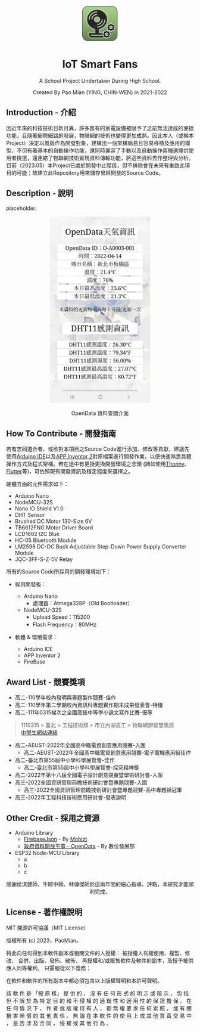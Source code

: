 <div align='center'>
<img src='https://github.com/PaoMian0806/IMF-Code/blob/main/appicon.png' height='100px'>
</div>

<div align='center'>
<h1>IoT Smart Fans</h1>
</div>
<p align='center'>A School Project Undertaken During High School.</p>
<p align='center'>Created By Pao Mian (YING, CHIN-WEN) in 2021-2022</p>

Introduction - 介紹
---

因近年來的科技技術日新月異，許多舊有的家電設備被賦予了之前無法達成的便捷功能，且隨著網際網路的發展，物聯網的技術也變得更加成熟。因此本人（或稱本Project）決定以風扇作為開發對象，建構出一個架構簡易且容易移植及應用的模型，不但有著基本的自動操作功能，還同時兼容了手動以及自動操作兩種選擇供使用者挑選，還連結了物聯網技術實現資料傳輸功能，將這些資料去作整理與分析。目前（2023.05）本Project已處於開發中止階段，但不排除會在未來有重啟此項目的可能；故建立此Repository用來儲存曾經開發的Source Code。

Description - 說明
---

placeholder.

<div align='center'>
<img src='https://github.com/PaoMian0806/IMF-Code/blob/main/Screenshot_01.jpg' height='500px'>
</div>
<p align='center'>OpenData 資料查閱介面</p>

How To Contribute - 開發指南
---

若有志同道合者、或欲對本項目之Source Code進行添加、修改等貢獻，建議先使用[Arduino IDE](https://www.arduino.cc/en/software)以及[APP Inventor 2](https://appinventor.mit.edu)對原檔案進行開發作業，以便快速熟悉具體操作方式及程式架構。若在途中有更換更換開發環境之念頭 (諸如使用[Thonny](https://thonny.org)、[Flutter](https://flutter.dev)等)，可依照現有開發資訊及穩定程度來選擇之。

硬體方面的元件需求如下：

- Arduino Nano
- NodeMCU-32S
- Nano IO Shield V1.0
- DHT Sensor
- Brushed DC Motor 130-Size 6V
- TB6612FNG Motor Driver Board
- LCD1602 I2C Blue
- HC-05 Bluetooth Module
- LM2596 DC-DC Buck Adjustable Step-Down Power Supply Converter Module 
- JQC-3FF-S-Z-5V Relay

所有的Source Code所採用的開發環境如下：

- 採用開發板：
    - Arduino Nano
        - 處理器：Atmega328P（Old Bootloader）
    - NodeMCU-32S
        - Upload Speed：115200
        - Flash Frequency：80MHz

- 軟體 & 環境需求：
    - Arduino IDE
    - APP Inventor 2
    - FireBase

Award List - 競賽獎項
---

- 高二-110學年校內發明與專題製作競賽-佳作
- 高二-110學年第二學期校內資訊科專題實作期末成果發表會-特優
- 高二-111年0315梯次之全國高級中等學小論文寫作比賽-優等
> 1110315 > 臺北 > 工程技術類 > 市立內湖高工 > 物聯網辦智慧風扇  
[中學生網站連結](https://www.shs.edu.tw/Customer/Winning/EssayIndex)
- 高二-AEUST-2022年全國高中職電資創意應用競賽-入圍
    - 高二-AEUST-2022年全國高中職電資創意應用競賽-電子電機應用組佳作
- 高二-臺北市第55屆中小學科學展覽會-佳作
    - 高二-臺北市第55屆中小學科學展覽會-探究精神獎
- 高二-2022年第十八屆全國電子設計創意競賽暨學術研討會-入圍
- 高三-2022全國資訊管理前瞻技術研討會暨專題競賽-入圍
    - 高三-2022全國資訊管理前瞻技術研討會暨專題競賽-高中專題組冠軍
- 高三-2022年工程科技技術應用研討會-發表證明

Other Credit - 採用之資源
---

- Arduino Library
    - [FirebaseJson](https://github.com/mobizt/FirebaseJson) - By [Mobizt](https://github.com/mobizt)
    - [政府資料開放平臺 - OpenData](https://data.gov.tw) - By 數位發展部
- ESP32 Node-MCU Library
    - a
    - b
    - c

<p align='center'>感謝侯淇健師、牛暄中師、林傳傑師於這兩年間的細心指導、評點，本研究才能順利完成。</p>

License - 著作權說明
---

MIT 開源許可協議（MIT License）

版權所有 (c) 2023，PaoMian。

特此向任何得到本軟件副本或相關文件的人授權：
被授權人有權使用、複製、修改、 合併、出版、發佈、散佈、
再授權和/或販售軟件及軟件的副本，及授予被供應人同等權利，
只需服從以下義務：

在軟件和軟件的所有副本中都必須包含以上版權聲明和本許可聲明。

該 軟 件 是 「按 原 樣」 提 供 的 ， 沒 有 任 何 形 式 的 明 示 或 暗 示 ， 
包 括 但 不 限 於 為 特 定 目 的 和 不 侵 權 的 適 銷 性 和 適 用 性 的 保 證 擔 保 。 
在 任 何 情 況 下 ， 作 者 或 版 權 持 有 人 ， 都 無 權 要 求 任 何 索 賠 ， 
或 有 關 損 害 賠 償 的 其 他 責 任 。 無 論 在 本 軟 件 的 使 用 上 或 其 他 買 賣 交 易 中 ，
是 否 涉 及 合 同 ， 侵 權 或 其 他 行 為 。
